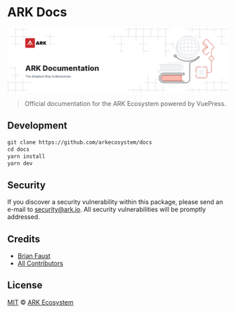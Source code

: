 # ARK Docs

<p align="center">
    <img src="https://github.com/ARKEcosystem/docs/blob/master/banner.png" />
</p>

> Official documentation for the ARK Ecosystem powered by VuePress.

## Development

```
git clone https://github.com/arkecosystem/docs
cd docs
yarn install
yarn dev
```

## Security

If you discover a security vulnerability within this package, please send an e-mail to security@ark.io. All security vulnerabilities will be promptly addressed.

## Credits

- [Brian Faust](https://github.com/faustbrian)
- [All Contributors](../../../../contributors)

## License

[MIT](LICENSE) © [ARK Ecosystem](https://ark.io)
